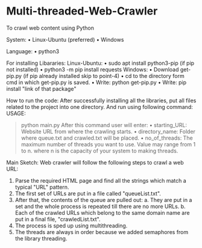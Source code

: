 # Multi-threaded-Web-Crawler
To crawl web content using Python

System:
•	Linux-Ubuntu (preferred)
•	Windows

Language:
•	python3

For installing Libararies: 
Linux-Ubuntu: 
•	sudo apt install python3-pip  (if pip not installed)
•	python3 -m pip install requests
Windows:
•	Download get-pip.py  (if pip already installed skip to point-4)
•	cd to the directory form cmd in which get-pip.py is saved.
•	Write: python get-pip.py
•	Write: pip install "link of that package"

How to run the code:
After successfully installing all the libraries, put all files related to the project into one directory. And run using following command:
USAGE:
> python main.py 
After this command user will enter:
•	starting_URL: Website URL from where the crawling starts.
•	directory_name: Folder where queue.txt and crawled.txt will be placed.
•	no_of_threads: The maximum number of threads you want to use. Value may range from 1 to n. where n is the capacity of your system to making threads.

Main Sketch:
Web crawler will follow the following steps to crawl a 
web URL:
1) Parse the required HTML page and find all the strings 
which match a typical "URL" pattern.
2) The first set of URLs are put in a file called 
"queueList.txt".
3) After that, the contents of the queue are pulled out:
a. They are put in a set and the whole process is 
repeated till there are no more URLs.
b. Each of the crawled URLs which belong to 
the same domain name are put in a final file, 
"crawledList.txt".
4) The process is sped up using multithreading.
5) The threads are always in order because we added 
semaphores from the library threading.
